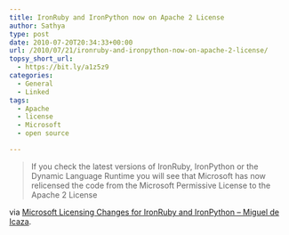 ```yaml
---
title: IronRuby and IronPython now on Apache 2 License
author: Sathya
type: post
date: 2010-07-20T20:34:33+00:00
url: /2010/07/21/ironruby-and-ironpython-now-on-apache-2-license/
topsy_short_url:
  - https://bit.ly/a1z5z9
categories:
  - General
  - Linked
tags:
  - Apache
  - license
  - Microsoft
  - open source

---
```

> If you check the latest versions of IronRuby, IronPython or the Dynamic Language Runtime you will see that Microsoft has now relicensed the code from the Microsoft Permissive License to the Apache 2 License

via [Microsoft Licensing Changes for IronRuby and IronPython &#8211; Miguel de Icaza][1].

 [1]: https://tirania.org/blog/archive/2010/Jul-17-1.html